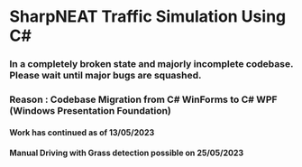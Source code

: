 # SharpNEAT Traffic Simulation Using C#
### In a completely broken state and majorly incomplete codebase. Please wait until major bugs are squashed.
### Reason : Codebase Migration from C# WinForms to C# WPF (Windows Presentation Foundation)
#### Work has continued as of 13/05/2023
#### Manual Driving with Grass detection possible on 25/05/2023
